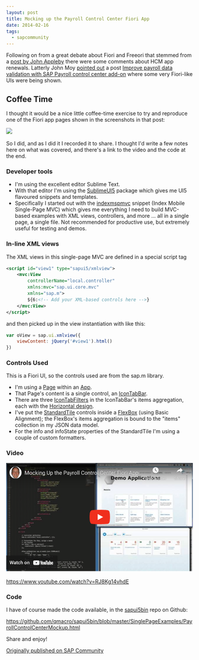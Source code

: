 ```yaml
---
layout: post
title: Mocking up the Payroll Control Center Fiori App
date: 2014-02-16
tags:
  - sapcommunity
---
```

Following on from a great debate about Fiori and Freeori that stemmed from a [post by John Appleby](https://web.archive.org/web/20240118020008/http://diginomica.com/2014/02/05/sap-fiori-freeori/) there were some comments about HCM app renewals. Latterly John Moy [pointed out](https://web.archive.org/web/20240118020008/http://diginomica.com/2014/02/05/sap-fiori-freeori/?hubRefSrc=permalink#lf_comment=138216341) a post [Improve payroll data validation with SAP Payroll control center add-on](https://web.archive.org/web/20240118020008/https://blogs.sap.com/?p=101981) where some very Fiori-like UIs were being shown.

## Coffee Time

I thought it would be a nice little coffee-time exercise to try and reproduce one of the Fiori app pages shown in the screenshots in that post:

![](/images/2014/02/pic_1_386999.png)

So I did, and as I did it I recorded it to share. I thought I'd write a few notes here on what was covered, and there's a link to the video and the code at the end.

### Developer tools

* I'm using the excellent editor Sublime Text.
* With that editor I'm using the [SublimeUI5](https://github.com/qmacro/SublimeUI5) package which gives me UI5 flavoured snippets and templates.
* Specifically I started out with the [indexmspmvc](https://github.com/qmacro/SublimeUI5/blob/master/Snippets/indexmspmvc.html.sublime-snippet) snippet (Index Mobile Single-Page MVC) which gives me everything I need to build MVC-based examples with XML views, controllers, and more … all in a single page, a single file. Not recommended for productive use, but extremely useful for testing and demos.

### In-line XML views

The XML views in this single-page MVC are defined in a special script tag

```xml
<script id="view1" type="sapui5/xmlview">
    <mvc:View
        controllerName="local.controller"
        xmlns:mvc="sap.ui.core.mvc"
        xmlns="sap.m">
        ${6:<!-- Add your XML-based controls here -->}
    </mvc:View>
</script>
```

and then picked up in the view instantiation with like this:

```javascript
var oView = sap.ui.xmlview({
    viewContent: jQuery('#view1').html()
})
```

### Controls Used

This is a Fiori UI, so the controls used are from the sap.m library.

* I'm using a [Page](https://sapui5.hana.ondemand.com/sdk/#/api/sap.m.Page) within an [App](https://sapui5.hana.ondemand.com/sdk/#/api/sap.m.App).
* That Page's content is a single control, an [IconTabBar](https://sapui5.hana.ondemand.com/sdk/#/api/sap.m.IconTabBar).
* There are three [IconTabFilters](https://sapui5.hana.ondemand.com/sdk/#/api/sap.m.IconTabFilter) in the IconTabBar's items aggregation, each with the [Horizontal design](https://sapui5.hana.ondemand.com/sdk/#/api/sap.m.IconTabFilterDesign%23.Horizontal).
* I've put the [StandardTile](https://sapui5.hana.ondemand.com/sdk/#/api/sap.m.StandardTile) controls inside a [FlexBox](https://sapui5.hana.ondemand.com/sdk/#/api/sap.m.FlexBox) (using Basic Alignment); the FlexBox's items aggregation is bound to the "items" collection in my JSON data model.
* For the info and infoState properties of the StandardTile I'm using a couple of custom formatters.


### Video

[![Video thumbnail](/images/2014/02/videothumbnail.png)](https://www.youtube.com/watch?v=RJ8Kg14vhdE)

<https://www.youtube.com/watch?v=RJ8Kg14vhdE>

### Code

I have of course made the code available, in the [sapui5bin](https://github.com/qmacro/sapui5bin) repo on Github:

<https://github.com/qmacro/sapui5bin/blob/master/SinglePageExamples/PayrollControlCenterMockup.html>

Share and enjoy!

[Originally published on SAP Community](https://blogs.sap.com/2014/02/16/mocking-up-the-payroll-control-center-fiori-app/)
